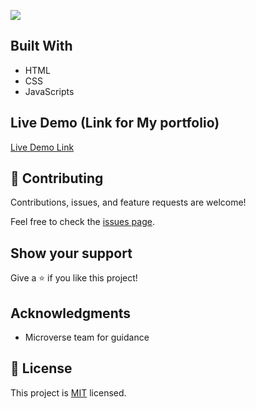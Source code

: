![](https://img.shields.io/badge/Microverse-blueviolet)




## Built With

- HTML
- CSS
- JavaScripts

## Live Demo (Link for My portfolio)

[Live Demo Link](https://portfolio-website-nine-pink.vercel.app/)




## 🤝 Contributing

Contributions, issues, and feature requests are welcome!

Feel free to check the [issues page](../../issues/).

## Show your support

Give a ⭐️ if you like this project!

## Acknowledgments

- Microverse team for guidance

## 📝 License

This project is [MIT](./MIT.md) licensed.
